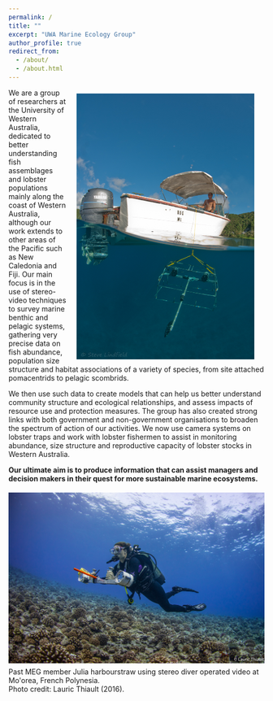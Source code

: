 ```yaml
---
permalink: /
title: ""
excerpt: "UWA Marine Ecology Group"
author_profile: true
redirect_from:
  - /about/
  - /about.html
---
```


<img class="philprofile" src='/images/BRUV_Steve.jpg' align='right' width="350" hspace="20" vspace="10">

We are a group of researchers at the University of Western Australia, dedicated to better understanding fish assemblages and lobster populations mainly along the coast of Western Australia, although our work extends to other areas of the Pacific such as New Caledonia and Fiji. Our main focus is in the use of stereo-video techniques to survey marine benthic and pelagic systems, gathering very precise data on fish abundance, population size structure and habitat associations of a variety of species, from site attached pomacentrids to pelagic scombrids. 

We then use such data to create models that can help us better understand community structure and ecological relationships, and assess impacts of resource use and protection measures. The group has also created strong links with both government and non-government organisations to broaden the spectrum of action of our activities. We now use camera systems on lobster traps and work with lobster fishermen to assist in monitoring abundance, size structure and reproductive capacity of lobster stocks in Western Australia. 

**Our ultimate aim is to produce information that can assist managers and decision makers in their quest for more sustainable marine ecosystems.** 



<img class="manusanfelix" src='/images/DOV_Julia.jpg' vspace="5">
<figcaption>Past MEG member Julia harbourstraw using stereo diver operated video at Mo'orea, French Polynesia. <br>Photo credit: Lauric Thiault (2016).</figcaption>
